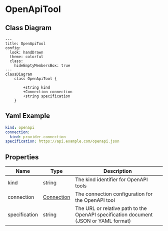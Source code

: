 # OpenApiTool

## Class Diagram

```mermaid
---
title: OpenApiTool
config:
  look: handDrawn
  theme: colorful
  class:
    hideEmptyMembersBox: true
---
classDiagram
    class OpenApiTool {
      
        +string kind
        +Connection connection
        +string specification
    }
```

## Yaml Example

```yaml
kind: openapi
connection:
  kind: provider-connection
specification: https://api.example.com/openapi.json

```

## Properties

| Name | Type | Description |
| ---- | ---- | ----------- |
| kind | string | The kind identifier for OpenAPI tools  |
| connection | [Connection](Connection.md) | The connection configuration for the OpenAPI tool  |
| specification | string | The URL or relative path to the OpenAPI specification document (JSON or YAML format)  |

